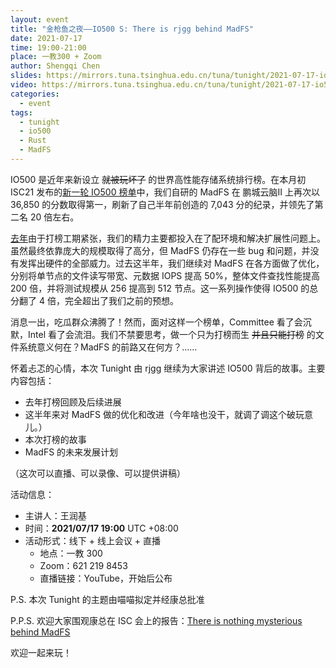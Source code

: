 ```yaml
---
layout: event
title: "金枪鱼之夜——IO500 S: There is rjgg behind MadFS"
date: 2021-07-17
time: 19:00-21:00
place: 一教300 + Zoom
author: Shengqi Chen
slides: https://mirrors.tuna.tsinghua.edu.cn/tuna/tunight/2021-07-17-io500-adv/slides.pdf
video: https://mirrors.tuna.tsinghua.edu.cn/tuna/tunight/2021-07-17-io500-adv/video.mp4
categories:
  - event
tags:
  - tunight
  - io500
  - Rust
  - MadFS
---
```


IO500 是近年来新设立 ~~就被玩坏了~~ 的世界高性能存储系统排行榜。在本月初 ISC21 发布的[新一轮 IO500 榜单][isc21-list]中，我们自研的 MadFS 在 鹏城云脑II 上再次以 36,850 的分数取得第一，刷新了自己半年前创造的 7,043 分的纪录，并领先了第二名 20 倍左右。

[去年](../io500-tunight/)由于打榜工期紧张，我们的精力主要都投入在了配环境和解决扩展性问题上。虽然最终依靠庞大的规模取得了高分，但 MadFS 仍存在一些 bug 和问题，并没有发挥出硬件的全部威力。过去这半年，我们继续对 MadFS 在各方面做了优化，分别将单节点的文件读写带宽、元数据 IOPS 提高 50%，整体文件查找性能提高 200 倍，并将测试规模从 256 提高到 512 节点。这一系列操作使得 IO500 的总分翻了 4 倍，完全超出了我们之前的预想。

消息一出，吃瓜群众沸腾了！然而，面对这样一个榜单，Committee 看了会沉默，Intel 看了会流泪。我们不禁要思考，做一个只为打榜而生 ~~并且只能打榜~~ 的文件系统意义何在？MadFS 的前路又在何方？……

怀着忐忑的心情，本次 Tunight 由 rjgg 继续为大家讲述 IO500 背后的故事。主要内容包括：

* 去年打榜回顾及后续进展
* 这半年来对 MadFS 做的优化和改进（今年啥也没干，就调了调这个破玩意儿。）
* 本次打榜的故事
* MadFS 的未来发展计划

（这次可以直播、可以录像、可以提供讲稿）

活动信息：

* 主讲人：王润基
* 时间：**2021/07/17 19:00** UTC +08:00
* 活动形式：线下 + 线上会议 + 直播
  * 地点：一教 300
  * Zoom：621 219 8453
  * 直播链接：YouTube，开始后公布

P.S. 本次 Tunight 的主题由喵喵拟定并经康总批准

P.P.S. 欢迎大家围观康总在 ISC 会上的报告：[There is nothing mysterious behind MadFS][isc-talk]

[io500-tunight]: https://tuna.moe/event/2020/io500/
[isc21-list]: https://io500.org/list/isc21/io500
[isc-talk]: https://www.youtube.com/watch?v=BJpkpA6hsDc&list=PLN0VUBsF9Di0Bsj4qia5SCqzBtTzGciA6&index=3

欢迎一起来玩！
